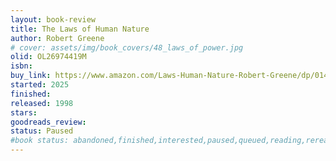 ```yaml
---
layout: book-review
title: The Laws of Human Nature
author: Robert Greene
# cover: assets/img/book_covers/48_laws_of_power.jpg
olid: OL26974419M
isbn: 
buy_link: https://www.amazon.com/Laws-Human-Nature-Robert-Greene/dp/014311137X/ref=tmm_pap_swatch_0
started: 2025
finished: 
released: 1998
stars: 
goodreads_review: 
status: Paused
#book status: abandoned,finished,interested,paused,queued,reading,reread
---
```

